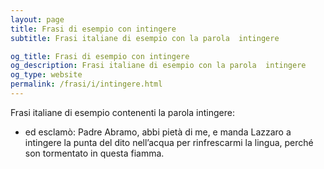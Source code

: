 ```yaml
---
layout: page
title: Frasi di esempio con intingere 
subtitle: Frasi italiane di esempio con la parola  intingere

og_title: Frasi di esempio con intingere 
og_description: Frasi italiane di esempio con la parola  intingere
og_type: website
permalink: /frasi/i/intingere.html
---
```


Frasi italiane di esempio contenenti la parola intingere:


- ed esclamò: Padre Abramo, abbi pietà di me, e manda Lazzaro a intingere la punta del dito nell’acqua per rinfrescarmi la lingua, perché son tormentato in questa fiamma.
